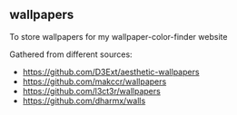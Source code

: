 ## wallpapers
To store wallpapers for my wallpaper-color-finder website

Gathered from different sources:
- https://github.com/D3Ext/aesthetic-wallpapers
- https://github.com/makccr/wallpapers
- https://github.com/l3ct3r/wallpapers
- https://github.com/dharmx/walls

